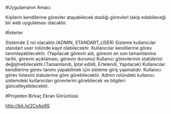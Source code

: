 #Uygulamanın Amacı:

Kişilerin kendilerine görevler atayabilecek atadığı görevleri takip edebileceği bir web uygulaması olacaktır.

#İsterler

Sistemde 2 rol olacaktır.(ADMIN, STANDART_USER)
Sisteme kullanıcılar standart user rolünde kayıt olabilecektir.
Kullanıcılar kendilerine görev tanımlayabilecektir. (Yapılacak görevin adı, görevin en son tamamlanma tarihi, görevin açıklaması, görevin durumu)
Kullanıcı görevlerinin statülerini değiştirebilecektir.(Tamamlandı, İptal edildi, Ertelendi, Yapılacak)
Kullanıcılar kendilerine görev tanımı yapabilmek için sisteme giriş yapmalıdır. 
Kullanıcı görev listesini statulerine göre görebilecektir. 
Admin rolündeki kullanıcı sistemdeki kullanıcıları görevlerini görebilecek ve bilgileri güncelleyebilecektir. 

#Projeden Birkaç Ekran Görüntüsü

http://bit.ly/2CsAo9S
